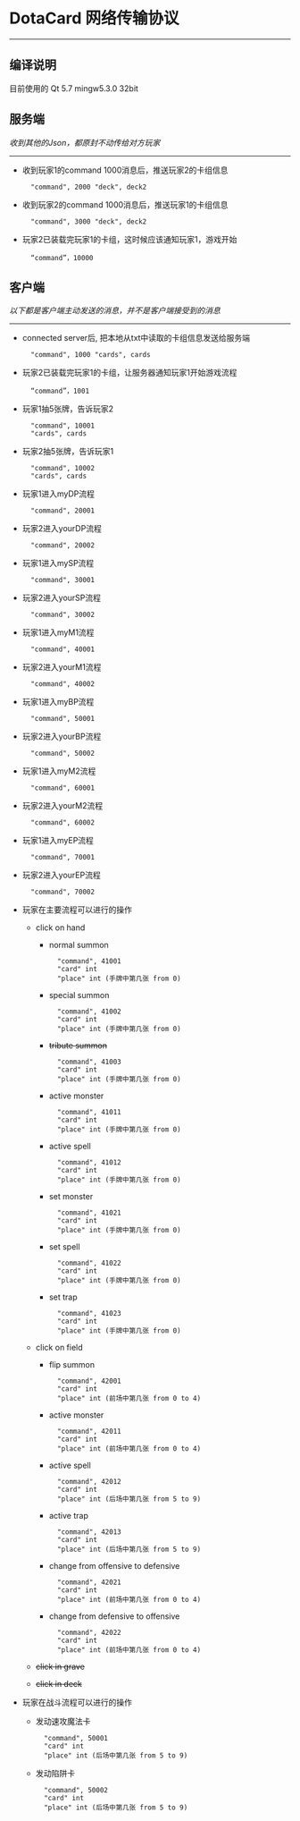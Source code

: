 # DotaCard 网络传输协议 #
---

## 编译说明 ##

目前使用的 Qt 5.7
mingw5.3.0 32bit

## 服务端 ##

*收到其他的Json，都原封不动传给对方玩家*

----------

- 收到玩家1的command 1000消息后，推送玩家2的卡组信息

        "command", 2000 "deck", deck2

- 收到玩家2的command 1000消息后，推送玩家1的卡组信息

        "command", 3000 "deck", deck2

- 玩家2已装载完玩家1的卡组，这时候应该通知玩家1，游戏开始

    	“command”，10000






## 客户端 ##

*以下都是客户端主动发送的消息，并不是客户端接受到的消息*

----------

- connected server后, 把本地从txt中读取的卡组信息发送给服务端

    	"command", 1000 "cards", cards

- 玩家2已装载完玩家1的卡组，让服务器通知玩家1开始游戏流程

    	“command”，1001

- 玩家1抽5张牌，告诉玩家2

    	"command", 10001
    	"cards", cards

- 玩家2抽5张牌，告诉玩家1

    	"command", 10002
    	"cards", cards

- 玩家1进入myDP流程

    	"command", 20001

- 玩家2进入yourDP流程

    	"command", 20002

- 玩家1进入mySP流程

    	"command", 30001

- 玩家2进入yourSP流程

    	"command", 30002

- 玩家1进入myM1流程

    	"command", 40001

- 玩家2进入yourM1流程

    	"command", 40002

- 玩家1进入myBP流程

    	"command", 50001

- 玩家2进入yourBP流程

    	"command", 50002

- 玩家1进入myM2流程

    	"command", 60001

- 玩家2进入yourM2流程

    	"command", 60002

- 玩家1进入myEP流程

    	"command", 70001

- 玩家2进入yourEP流程

    	"command", 70002

- 玩家在主要流程可以进行的操作
	
	- click on hand

		- normal summon

		 		"command", 41001
				"card" int
				"place" int (手牌中第几张 from 0)

		- special summon

		 		"command", 41002
				"card" int
				"place" int (手牌中第几张 from 0)

		- ~~tribute summon~~

		 		"command", 41003
				"card" int
				"place" int (手牌中第几张 from 0)

		- active monster

		 		"command", 41011
				"card" int
				"place" int (手牌中第几张 from 0)

		- active spell

		 		"command", 41012
				"card" int
				"place" int (手牌中第几张 from 0)

		- set monster

		 		"command", 41021
				"card" int
				"place" int (手牌中第几张 from 0)

		- set spell

		 		"command", 41022
				"card" int
				"place" int (手牌中第几张 from 0)

		- set trap

		 		"command", 41023
				"card" int
				"place" int (手牌中第几张 from 0)

	- click on field

		- flip summon

		 		"command", 42001
				"card" int
				"place" int (前场中第几张 from 0 to 4)

		- active monster

		 		"command", 42011
				"card" int
				"place" int (前场中第几张 from 0 to 4)

		- active spell

		 		"command", 42012
				"card" int
				"place" int (后场中第几张 from 5 to 9)

		- active trap

		 		"command", 42013
				"card" int
				"place" int (后场中第几张 from 5 to 9)

		- change from offensive to defensive

		 		"command", 42021
				"card" int
				"place" int (前场中第几张 from 0 to 4)

		- change from defensive to offensive

		 		"command", 42022
				"card" int
				"place" int (前场中第几张 from 0 to 4)

	- ~~click in grave~~

	- ~~click in deck~~

- 玩家在战斗流程可以进行的操作

	- 发动速攻魔法卡

			"command", 50001
			"card" int
			"place" int (后场中第几张 from 5 to 9)

	- 发动陷阱卡

	 		"command", 50002
			"card" int
			"place" int (后场中第几张 from 5 to 9)
